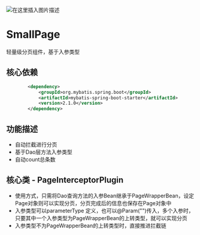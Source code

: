 ![在这里插入图片描述](https://imgconvert.csdnimg.cn/aHR0cHM6Ly93d3cuZGxibG9nLmNsdWIvZmlsZS8yMDIwMDQyNS9welBtaUhzay5wbmc?x-oss-process=image/format,png)# SmallPage轻量级分页组件，基于入参类型## 核心依赖``` xml		<dependency>			<groupId>org.mybatis.spring.boot</groupId>			<artifactId>mybatis-spring-boot-starter</artifactId>			<version>2.1.0</version>		</dependency>```## 功能描述- 自动拦截进行分页- 基于Dao层方法入参类型- 自动count总条数## 核心类 - PageInterceptorPlugin- 使用方式，只需将Dao查询方法的入参Bean继承于PageWrapperBean，设定Page对象则可以实现分页，分页完成后的信息也保存在Page对象中- 入参类型可以parameterType 定义，也可以@Param("")传入，多个入参时，只要其中一个入参类型为PageWrapperBean的上转类型，就可以实现分页- 入参类型不为PageWrapperBean的上转类型时，直接推进拦截链